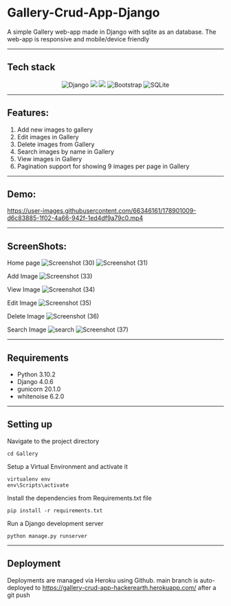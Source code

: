 # Gallery-Crud-App-Django
A simple Gallery web-app made in Django with sqlite as an database. The web-app is responsive and mobile/device friendly

----
## Tech stack

<div align="center">
<img alt="Django" src ="https://img.shields.io/badge/django-%2307405e.svg?style=for-the-badge&logo=django&logoColor=white"/>  <img src="https://img.shields.io/badge/-Python-2e3440?logoColor=white&logo=Python&style=for-the-badge&color=red" /> <img src="https://img.shields.io/badge/-HTML5-2e3440?logoColor=white&logo=html5&style=for-the-badge&color=green" /> <img alt="Bootstrap" src="https://img.shields.io/badge/bootstrap-%23563D7C.svg?style=for-the-badge&logo=bootstrap&logoColor=white"/> <img alt="SQLite" src ="https://img.shields.io/badge/sqlite-%2307405e.svg?style=for-the-badge&logo=sqlite&logoColor=white"/>
</div>

----
## Features:
  1. Add new images to gallery
  2. Edit images in Gallery
  3. Delete images from Gallery
  4. Search images by name in Gallery
  5. View images in Gallery
  6. Pagination support for showing 9 images per page in Gallery

----
## Demo:

https://user-images.githubusercontent.com/66346161/178901009-d6c83885-1f02-4a66-942f-1ed4df9a79c0.mp4


----
## ScreenShots:
  Home page
  ![Screenshot (30)](https://user-images.githubusercontent.com/66346161/178901379-39c4b556-be4b-41eb-99a9-8d329a573d19.png)
  ![Screenshot (31)](https://user-images.githubusercontent.com/66346161/178901422-56f2b2f6-3162-46de-844a-5b1fed9140b4.png)

  Add Image
  ![Screenshot (33)](https://user-images.githubusercontent.com/66346161/178901559-89341a64-bdfb-425b-9b3d-9a053c51f772.png)

  View Image
  ![Screenshot (34)](https://user-images.githubusercontent.com/66346161/178901505-5f691458-06c3-46e1-8a28-59f3cde3f99e.png)

  Edit Image
  ![Screenshot (35)](https://user-images.githubusercontent.com/66346161/178901531-39ee4a1b-e521-491a-88e8-f07a99691608.png)

  Delete Image
  ![Screenshot (36)](https://user-images.githubusercontent.com/66346161/178901607-7fcd167c-49f0-43ca-8e35-024bf4797462.png)

  Search Image
  ![search](https://user-images.githubusercontent.com/66346161/178901683-e9e68c01-aa93-43f1-a1b5-11930c7b724e.png)
  ![Screenshot (37)](https://user-images.githubusercontent.com/66346161/178901702-469e976f-5836-4c5d-89d3-a5c15495db5b.png)
  
  ----
  ## Requirements
  - Python 3.10.2
  - Django  4.0.6
  - gunicorn  20.1.0
  - whitenoise  6.2.0
  
 ----
## Setting up
Navigate to the project directory
```terminal
cd Gallery
```
Setup a Virtual Environment and activate it
```terminal
virtualenv env
env\Scripts\activate
```
Install the dependencies from Requirements.txt file
```terminal
pip install -r requirements.txt
```
Run a Django development server
```terminal
python manage.py runserver
```

----
## Deployment
Deployments are managed via Heroku using Github. main branch is auto-deployed to https://gallery-crud-app-hackerearth.herokuapp.com/ after a git push

  
